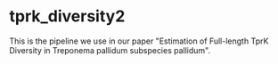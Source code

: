 # tprk_diversity2
This is the pipeline we use in our paper "Estimation of Full-length TprK Diversity in Treponema pallidum subspecies pallidum".
